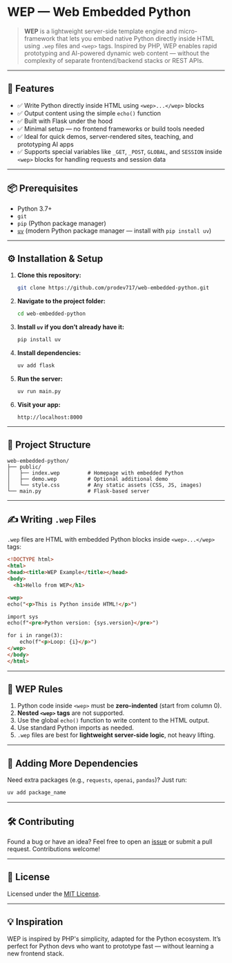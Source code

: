 # WEP — Web Embedded Python

> **WEP** is a lightweight server-side template engine and micro-framework that lets you embed native Python directly inside HTML using `.wep` files and `<wep>` tags. Inspired by PHP, WEP enables rapid prototyping and AI-powered dynamic web content — without the complexity of separate frontend/backend stacks or REST APIs.

---

## 🚀 Features

* ✅ Write Python directly inside HTML using `<wep>...</wep>` blocks
* ✅ Output content using the simple `echo()` function
* ✅ Built with Flask under the hood
* ✅ Minimal setup — no frontend frameworks or build tools needed
* ✅ Ideal for quick demos, server-rendered sites, teaching, and prototyping AI apps
* ✅ Supports special variables like `_GET`, `_POST`, `GLOBAL`, and `SESSION` inside `<wep>` blocks for handling requests and session data


---

## 📦 Prerequisites

* Python 3.7+
* `git`
* `pip` (Python package manager)
* [`uv`](https://pypi.org/project/uv/) (modern Python package manager — install with `pip install uv`)

---

## ⚙️ Installation & Setup

1. **Clone this repository:**

   ```bash
   git clone https://github.com/prodev717/web-embedded-python.git
   ```

2. **Navigate to the project folder:**

   ```bash
   cd web-embedded-python
   ```

3. **Install `uv` if you don’t already have it:**

   ```bash
   pip install uv
   ```

4. **Install dependencies:**

   ```bash
   uv add flask
   ```

5. **Run the server:**

   ```bash
   uv run main.py
   ```

6. **Visit your app:**

   ```
   http://localhost:8000
   ```

---

## 📁 Project Structure

```
web-embedded-python/
├── public/
│   ├── index.wep         # Homepage with embedded Python
│   ├── demo.wep          # Optional additional demo
│   └── style.css         # Any static assets (CSS, JS, images)
└── main.py               # Flask-based server
```

---

## ✍️ Writing `.wep` Files

`.wep` files are HTML with embedded Python blocks inside `<wep>...</wep>` tags:

```html
<!DOCTYPE html>
<html>
<head><title>WEP Example</title></head>
<body>
  <h1>Hello from WEP</h1>

<wep>
echo("<p>This is Python inside HTML!</p>")

import sys
echo(f"<pre>Python version: {sys.version}</pre>")

for i in range(3):
    echo(f"<p>Loop: {i}</p>")
</wep>
</body>
</html>
```

---

## 📌 WEP Rules

1. Python code inside `<wep>` must be **zero-indented** (start from column 0).
2. **Nested `<wep>` tags** are not supported.
3. Use the global `echo()` function to write content to the HTML output.
4. Use standard Python imports as needed.
5. `.wep` files are best for **lightweight server-side logic**, not heavy lifting.

---

## 🧩 Adding More Dependencies

Need extra packages (e.g., `requests`, `openai`, `pandas`)?
Just run:

```bash
uv add package_name
```

---

## 🛠️ Contributing

Found a bug or have an idea?
Feel free to open an [issue](https://github.com/prodev717/web-embedded-python/issues) or submit a pull request. Contributions welcome!

---

## 📄 License

Licensed under the [MIT License](LICENSE).

---

## 💡 Inspiration

WEP is inspired by PHP's simplicity, adapted for the Python ecosystem.
It’s perfect for Python devs who want to prototype fast — without learning a new frontend stack.
